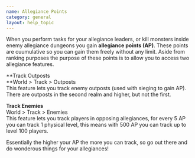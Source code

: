 ```yaml
---
name: Allegiance Points
category: general
layout: help_topic
---
```

When you perform tasks for your allegiance leaders, or kill monsters inside enemy allegiance dungeons you gain **allegiance points (AP)**. These points are cuumulative so you can gain them freely without any limit. Aside from ranking purposes the purpose of these points is to allow you to access two allegiance features.

**Track Outposts  
**World > Track > Outposts  
This feature lets you track enemy outposts (used with sieging to gain AP). There are outposts in the second realm and higher, but not the first.

**Track Enemies**  
World > Track > Enemies  
This feature lets you track players in opposing allegiances, for every 5 AP you can track 1 physical level, this means with 500 AP you can track up to level 100 players.

Essentially the higher your AP the more you can track, so go out there and do wonderous things for your allegiances!